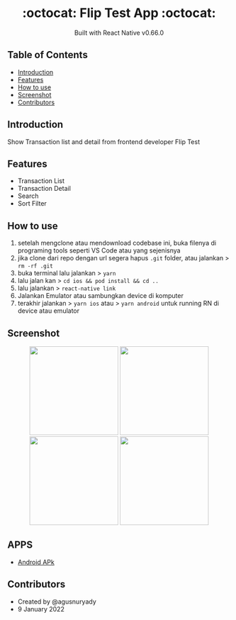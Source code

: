 <h1 align="center">:octocat: Flip Test App :octocat:</h1>

  <p align="center">
  Built with React Native v0.66.0
   </p>
   
   ## Table of Contents

- [Introduction](#introduction)
- [Features](#features)
- [How to use](#how-to-use)
- [Screenshot](#screenshot)
- [Contributors](#contributors)

## Introduction
Show Transaction list and detail from frontend developer Flip Test

## Features
* Transaction List
* Transaction Detail
* Search
* Sort Filter

## How to use

1. setelah mengclone atau mendownload codebase ini, buka filenya di programing tools seperti VS Code atau yang sejenisnya
2. jika clone dari repo dengan url segera hapus `.git` folder, atau jalankan > `rm -rf .git`
3. buka terminal lalu jalankan > `yarn`
4. lalu jalan kan > `cd ios && pod install && cd ..`
5. lalu jalankan > `react-native link`
6. Jalankan Emulator atau sambungkan device di komputer
7. terakhir jalankan > `yarn ios` atau > `yarn android` untuk running RN di device atau emulator

## Screenshot
<div align="center">
    <img width="200" src="https://github.com/agusnuryady/Simple-Events/blob/master/src/assets/images/sc_1.jpg">
    <img width="200" src="https://github.com/agusnuryady/Simple-Events/blob/master/src/assets/images/sc_2.jpg">
    <img width="200" src="https://github.com/agusnuryady/Simple-Events/blob/master/src/assets/images/sc_3.jpg">
    <img width="200" src="https://github.com/agusnuryady/Simple-Events/blob/master/src/assets/images/sc_4.jpg">
</div>

## APPS
* [Android APk](https://github.com/agusnuryady/Simple-Events/blob/master/android/app/src/app-release.apk)

## Contributors
* Created by @agusnuryady
* 9 January 2022
